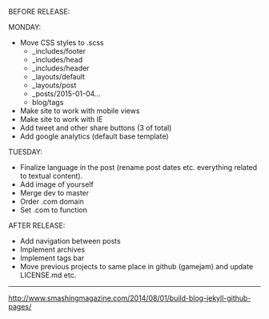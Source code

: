 BEFORE RELEASE:

MONDAY:
  - Move CSS styles to .scss
    - _includes/footer
    - _includes/head
    - _includes/header
    - _layouts/default
    - _layouts/post
    - _posts/2015-01-04...
    - blog/tags
  - Make site to work with mobile views
  - Make site to work with IE
  - Add tweet and other share buttons (3 of total)
  - Add google analytics (default base template)

TUESDAY:
  - Finalize language in the post (rename post dates etc. everything related to textual content).
  - Add image of yourself
  - Merge dev to master
  - Order .com domain
  - Set .com to function

AFTER RELEASE:
  - Add navigation between posts
  - Implement archives
  - Implement tags bar
  - Move previous projects to same place in github (gamejam) and update LICENSE.md etc.

--------------------------------------------------------------------------

http://www.smashingmagazine.com/2014/08/01/build-blog-jekyll-github-pages/
